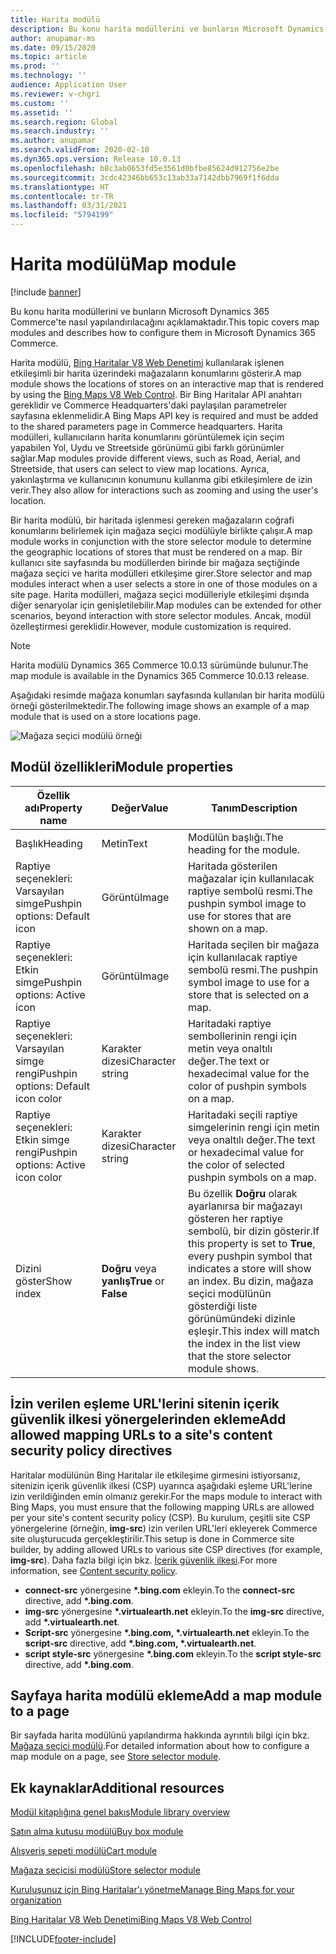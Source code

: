 ```yaml
---
title: Harita modülü
description: Bu konu harita modüllerini ve bunların Microsoft Dynamics 365 Commerce'te nasıl yapılandırılacağını açıklamaktadır.
author: anupamar-ms
ms.date: 09/15/2020
ms.topic: article
ms.prod: ''
ms.technology: ''
audience: Application User
ms.reviewer: v-chgri
ms.custom: ''
ms.assetid: ''
ms.search.region: Global
ms.search.industry: ''
ms.author: anupamar
ms.search.validFrom: 2020-02-10
ms.dyn365.ops.version: Release 10.0.13
ms.openlocfilehash: b8c3ab0653fd5e3561d0bfbe85624d912756e2be
ms.sourcegitcommit: 3cdc42346bb653c13ab33a7142dbb7969f1f6dda
ms.translationtype: HT
ms.contentlocale: tr-TR
ms.lasthandoff: 03/31/2021
ms.locfileid: "5794199"
---
```

# <a name="map-module"></a><span data-ttu-id="89368-103">Harita modülü</span><span class="sxs-lookup"><span data-stu-id="89368-103">Map module</span></span>

[!include [banner](includes/banner.md)]


<span data-ttu-id="89368-104">Bu konu harita modüllerini ve bunların Microsoft Dynamics 365 Commerce'te nasıl yapılandırılacağını açıklamaktadır.</span><span class="sxs-lookup"><span data-stu-id="89368-104">This topic covers map modules and describes how to configure them in Microsoft Dynamics 365 Commerce.</span></span>

<span data-ttu-id="89368-105">Harita modülü, [Bing Haritalar V8 Web Denetimi](https://docs.microsoft.com/bingmaps/v8-web-control/) kullanılarak işlenen etkileşimli bir harita üzerindeki mağazaların konumlarını gösterir.</span><span class="sxs-lookup"><span data-stu-id="89368-105">A map module shows the locations of stores on an interactive map that is rendered by using the [Bing Maps V8 Web Control](https://docs.microsoft.com/bingmaps/v8-web-control/).</span></span> <span data-ttu-id="89368-106">Bir Bing Haritalar API anahtarı gereklidir ve Commerce Headquarters'daki paylaşılan parametreler sayfasına eklenmelidir.</span><span class="sxs-lookup"><span data-stu-id="89368-106">A Bing Maps API key is required and must be added to the shared parameters page in Commerce headquarters.</span></span> <span data-ttu-id="89368-107">Harita modülleri, kullanıcıların harita konumlarını görüntülemek için seçim yapabilen Yol, Uydu ve Streetside görünümü gibi farklı görünümler sağlar.</span><span class="sxs-lookup"><span data-stu-id="89368-107">Map modules provide different views, such as Road, Aerial, and Streetside, that users can select to view map locations.</span></span> <span data-ttu-id="89368-108">Ayrıca, yakınlaştırma ve kullanıcının konumunu kullanma gibi etkileşimlere de izin verir.</span><span class="sxs-lookup"><span data-stu-id="89368-108">They also allow for interactions such as zooming and using the user's location.</span></span>

<span data-ttu-id="89368-109">Bir harita modülü, bir haritada işlenmesi gereken mağazaların coğrafi konumlarını belirlemek için mağaza seçici modülüyle birlikte çalışır.</span><span class="sxs-lookup"><span data-stu-id="89368-109">A map module works in conjunction with the store selector module to determine the geographic locations of stores that must be rendered on a map.</span></span> <span data-ttu-id="89368-110">Bir kullanıcı site sayfasında bu modüllerden birinde bir mağaza seçtiğinde mağaza seçici ve harita modülleri etkileşime girer.</span><span class="sxs-lookup"><span data-stu-id="89368-110">Store selector and map modules interact when a user selects a store in one of those modules on a site page.</span></span> <span data-ttu-id="89368-111">Harita modülleri, mağaza seçici modülleriyle etkileşimi dışında diğer senaryolar için genişletilebilir.</span><span class="sxs-lookup"><span data-stu-id="89368-111">Map modules can be extended for other scenarios, beyond interaction with store selector modules.</span></span> <span data-ttu-id="89368-112">Ancak, modül özelleştirmesi gereklidir.</span><span class="sxs-lookup"><span data-stu-id="89368-112">However, module customization is required.</span></span>

> [!NOTE]
> <span data-ttu-id="89368-113">Harita modülü Dynamics 365 Commerce 10.0.13 sürümünde bulunur.</span><span class="sxs-lookup"><span data-stu-id="89368-113">The map module is available in the Dynamics 365 Commerce 10.0.13 release.</span></span>

<span data-ttu-id="89368-114">Aşağıdaki resimde mağaza konumları sayfasında kullanılan bir harita modülü örneği gösterilmektedir.</span><span class="sxs-lookup"><span data-stu-id="89368-114">The following image shows an example of a map module that is used on a store locations page.</span></span>

![Mağaza seçici modülü örneği](./media/ecommerce-Storelocator.PNG)

## <a name="module-properties"></a><span data-ttu-id="89368-116">Modül özellikleri</span><span class="sxs-lookup"><span data-stu-id="89368-116">Module properties</span></span>

| <span data-ttu-id="89368-117">Özellik adı</span><span class="sxs-lookup"><span data-stu-id="89368-117">Property name</span></span>             | <span data-ttu-id="89368-118">Değer</span><span class="sxs-lookup"><span data-stu-id="89368-118">Value</span></span>                 | <span data-ttu-id="89368-119">Tanım</span><span class="sxs-lookup"><span data-stu-id="89368-119">Description</span></span> |
|---------------------------|-----------------------|-------------|
| <span data-ttu-id="89368-120">Başlık</span><span class="sxs-lookup"><span data-stu-id="89368-120">Heading</span></span> | <span data-ttu-id="89368-121">Metin</span><span class="sxs-lookup"><span data-stu-id="89368-121">Text</span></span> | <span data-ttu-id="89368-122">Modülün başlığı.</span><span class="sxs-lookup"><span data-stu-id="89368-122">The heading for the module.</span></span> |
| <span data-ttu-id="89368-123">Raptiye seçenekleri: Varsayılan simge</span><span class="sxs-lookup"><span data-stu-id="89368-123">Pushpin options: Default icon</span></span> | <span data-ttu-id="89368-124">Görüntü</span><span class="sxs-lookup"><span data-stu-id="89368-124">Image</span></span> | <span data-ttu-id="89368-125">Haritada gösterilen mağazalar için kullanılacak raptiye sembolü resmi.</span><span class="sxs-lookup"><span data-stu-id="89368-125">The pushpin symbol image to use for stores that are shown on a map.</span></span> |
| <span data-ttu-id="89368-126">Raptiye seçenekleri: Etkin simge</span><span class="sxs-lookup"><span data-stu-id="89368-126">Pushpin options: Active icon</span></span> | <span data-ttu-id="89368-127">Görüntü</span><span class="sxs-lookup"><span data-stu-id="89368-127">Image</span></span> | <span data-ttu-id="89368-128">Haritada seçilen bir mağaza için kullanılacak raptiye sembolü resmi.</span><span class="sxs-lookup"><span data-stu-id="89368-128">The pushpin symbol image to use for a store that is selected on a map.</span></span> |
| <span data-ttu-id="89368-129">Raptiye seçenekleri: Varsayılan simge rengi</span><span class="sxs-lookup"><span data-stu-id="89368-129">Pushpin options: Default icon color</span></span> | <span data-ttu-id="89368-130">Karakter dizesi</span><span class="sxs-lookup"><span data-stu-id="89368-130">Character string</span></span> | <span data-ttu-id="89368-131">Haritadaki raptiye sembollerinin rengi için metin veya onaltılı değer.</span><span class="sxs-lookup"><span data-stu-id="89368-131">The text or hexadecimal value for the color of pushpin symbols on a map.</span></span> |
| <span data-ttu-id="89368-132">Raptiye seçenekleri: Etkin simge rengi</span><span class="sxs-lookup"><span data-stu-id="89368-132">Pushpin options: Active icon color</span></span> | <span data-ttu-id="89368-133">Karakter dizesi</span><span class="sxs-lookup"><span data-stu-id="89368-133">Character string</span></span> | <span data-ttu-id="89368-134">Haritadaki seçili raptiye simgelerinin rengi için metin veya onaltılı değer.</span><span class="sxs-lookup"><span data-stu-id="89368-134">The text or hexadecimal value for the color of selected pushpin symbols on a map.</span></span> |
| <span data-ttu-id="89368-135">Dizini göster</span><span class="sxs-lookup"><span data-stu-id="89368-135">Show index</span></span> | <span data-ttu-id="89368-136">**Doğru** veya **yanlış**</span><span class="sxs-lookup"><span data-stu-id="89368-136">**True** or **False**</span></span> | <span data-ttu-id="89368-137">Bu özellik **Doğru** olarak ayarlanırsa bir mağazayı gösteren her raptiye sembolü, bir dizin gösterir.</span><span class="sxs-lookup"><span data-stu-id="89368-137">If this property is set to **True**, every pushpin symbol that indicates a store will show an index.</span></span> <span data-ttu-id="89368-138">Bu dizin, mağaza seçici modülünün gösterdiği liste görünümündeki dizinle eşleşir.</span><span class="sxs-lookup"><span data-stu-id="89368-138">This index will match the index in the list view that the store selector module shows.</span></span> |

## <a name="add-allowed-mapping-urls-to-a-sites-content-security-policy-directives"></a><span data-ttu-id="89368-139">İzin verilen eşleme URL'lerini sitenin içerik güvenlik ilkesi yönergelerinden ekleme</span><span class="sxs-lookup"><span data-stu-id="89368-139">Add allowed mapping URLs to a site's content security policy directives</span></span>

<span data-ttu-id="89368-140">Haritalar modülünün Bing Haritalar ile etkileşime girmesini istiyorsanız, sitenizin içerik güvenlik ilkesi (CSP) uyarınca aşağıdaki eşleme URL'lerine izin verildiğinden emin olmanız gerekir.</span><span class="sxs-lookup"><span data-stu-id="89368-140">For the maps module to interact with Bing Maps, you must ensure that the following mapping URLs are allowed per your site's content security policy (CSP).</span></span> <span data-ttu-id="89368-141">Bu kurulum, çeşitli site CSP yönergelerine (örneğin, **img-src**) izin verilen URL'leri ekleyerek Commerce site oluşturucuda gerçekleştirilir.</span><span class="sxs-lookup"><span data-stu-id="89368-141">This setup is done in Commerce site builder, by adding allowed URLs to various site CSP directives (for example, **img-src**).</span></span> <span data-ttu-id="89368-142">Daha fazla bilgi için bkz. [İçerik güvenlik ilkesi](manage-csp.md).</span><span class="sxs-lookup"><span data-stu-id="89368-142">For more information, see [Content security policy](manage-csp.md).</span></span> 

- <span data-ttu-id="89368-143">**connect-src** yönergesine **&#42;.bing.com** ekleyin.</span><span class="sxs-lookup"><span data-stu-id="89368-143">To the **connect-src** directive, add **&#42;.bing.com**.</span></span>
- <span data-ttu-id="89368-144">**img-src** yönergesine **&#42;.virtualearth.net** ekleyin.</span><span class="sxs-lookup"><span data-stu-id="89368-144">To the **img-src** directive, add **&#42;.virtualearth.net**.</span></span>
- <span data-ttu-id="89368-145">**Script-src** yönergesine **&#42;.bing.com, &#42;.virtualearth.net** ekleyin.</span><span class="sxs-lookup"><span data-stu-id="89368-145">To the **script-src** directive, add **&#42;.bing.com, &#42;.virtualearth.net**.</span></span>
- <span data-ttu-id="89368-146">**script style-src** yönergesine **&#42;.bing.com** ekleyin.</span><span class="sxs-lookup"><span data-stu-id="89368-146">To the **script style-src** directive, add **&#42;.bing.com**.</span></span>

## <a name="add-a-map-module-to-a-page"></a><span data-ttu-id="89368-147">Sayfaya harita modülü ekleme</span><span class="sxs-lookup"><span data-stu-id="89368-147">Add a map module to a page</span></span>

<span data-ttu-id="89368-148">Bir sayfada harita modülünü yapılandırma hakkında ayrıntılı bilgi için bkz. [Mağaza seçici modülü](store-selector.md).</span><span class="sxs-lookup"><span data-stu-id="89368-148">For detailed information about how to configure a map module on a page, see [Store selector module](store-selector.md).</span></span> 
 
## <a name="additional-resources"></a><span data-ttu-id="89368-149">Ek kaynaklar</span><span class="sxs-lookup"><span data-stu-id="89368-149">Additional resources</span></span>

[<span data-ttu-id="89368-150">Modül kitaplığına genel bakış</span><span class="sxs-lookup"><span data-stu-id="89368-150">Module library overview</span></span>](starter-kit-overview.md)

[<span data-ttu-id="89368-151">Satın alma kutusu modülü</span><span class="sxs-lookup"><span data-stu-id="89368-151">Buy box module</span></span>](add-buy-box.md)

[<span data-ttu-id="89368-152">Alışveriş sepeti modülü</span><span class="sxs-lookup"><span data-stu-id="89368-152">Cart module</span></span>](add-cart-module.md)

[<span data-ttu-id="89368-153">Mağaza seçicisi modülü</span><span class="sxs-lookup"><span data-stu-id="89368-153">Store selector module</span></span>](store-selector.md)

[<span data-ttu-id="89368-154">Kuruluşunuz için Bing Haritalar'ı yönetme</span><span class="sxs-lookup"><span data-stu-id="89368-154">Manage Bing Maps for your organization</span></span>](./dev-itpro/manage-bing-maps.md)

[<span data-ttu-id="89368-155">Bing Haritalar V8 Web Denetimi</span><span class="sxs-lookup"><span data-stu-id="89368-155">Bing Maps V8 Web Control</span></span>](https://docs.microsoft.com/bingmaps/v8-web-control/)


[!INCLUDE[footer-include](../includes/footer-banner.md)]